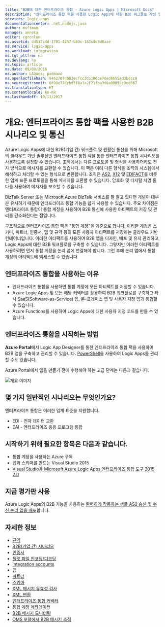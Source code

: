 ```yaml
---
title: "B2B에 대한 엔터프라이즈 통합 - Azure Logic Apps | Microsoft Docs"
description: "엔터프라이즈 통합 팩을 사용한 Logic Apps에 대한 B2B 워크플로 작성 및 엔터프라이즈 통합 시나리오 지원"
services: logic-apps
documentationcenter: .net,nodejs,java
author: msftman
manager: anneta
editor: cgronlun
ms.assetid: dd517c4d-1701-4247-b83c-183c4d8d8aae
ms.service: logic-apps
ms.workload: integration
ms.tgt_pltfrm: na
ms.devlang: na
ms.topic: article
ms.date: 09/08/2016
ms.author: LADocs; padmavc
ms.openlocfilehash: 9462707db03ecfcc3d5186ce7ded8655ad3bdcc9
ms.sourcegitcommit: 6699c77dcbd5f8a1a2f21fba3d0a0005ac9ed6b7
ms.translationtype: HT
ms.contentlocale: ko-KR
ms.lasthandoff: 10/11/2017
---
```

# <a name="overview-b2b-scenarios-and-communication-with-the-enterprise-integration-pack"></a>개요: 엔터프라이즈 통합 팩을 사용한 B2B 시나리오 및 통신

Azure Logic Apps에 대한 B2B(기업 간) 워크플로 및 원활한 통신을 위해 Microsoft의 클라우드 기반 솔루션인 엔터프라이즈 통합 팩을 통한 엔터프라이즈 통합 시나리오를 사용하도록 설정할 수 있습니다. 조직에서는 다른 프로토콜 및 형식을 사용하더라도 전자 방식으로 메시지를 교환할 수 있습니다. 이 팩은 여려 다른 형식을 조직의 시스템에서 해석하고 처리할 수 있는 형식으로 변환합니다. 조직은 [AS2](../logic-apps/logic-apps-enterprise-integration-as2.md), [X12](logic-apps-enterprise-integration-x12.md) 및 [EDIFACT](../logic-apps/logic-apps-enterprise-integration-edifact.md)를 비롯한 업계 표준 프로토콜을 통해 메시지를 교환할 수 있습니다. 암호화 및 디지털 서명 둘 다를 사용하여 메시지를 보호할 수 있습니다.

BizTalk Server 또는 Microsoft Azure BizTalk 서비스를 잘 알고 있다면 개념이 대부분 유사하기 때문에 엔터프라이즈 통합 기능을 쉽게 사용할 수 있습니다. 주요 차이점은 엔터프라이즈 통합이 통합 계정을 사용하여 B2B 통신에 사용한 아티팩트의 저장 및 관리를 간소화한다는 점입니다. 

구조적으로 엔터프라이즈 통합 팩은 "통합 계정"을 기준으로 합니다. 이러한 계정은 스키마, 파트너, 인증서, 맵 및 규약 등의 모든 사용자 아티팩트를 저장하는 클라우드 기반 컨테이너입니다. 이러한 아티팩트를 사용하여 B2B 앱을 디자인, 배포 및 유지 관리하고, Logic Apps에 대한 B2B 워크플로를 구축할 수 있습니다. 그렇지만 이러한 아티팩트를 사용하려면 먼저 통합 계정을 논리 앱에 연결해야 합니다. 그런 후에 논리 앱에서 통합 계정의 아티팩트에 액세스할 수 있습니다.

## <a name="why-should-you-use-enterprise-integration"></a>엔터프라이즈 통합을 사용하는 이유

* 엔터프라이즈 통합을 사용하면 통합 계정에 모든 아티팩트를 저장할 수 있습니다.
* Azure Logic Apps 및 모든 해당 커넥터를 활용하여 B2B 워크플로를 구축하고 타사 SaaS(Software-as-Service) 앱, 온-프레미스 앱 및 사용자 지정 앱과 통합할 수 있습니다.
* Azure Functions를 사용하여 Logic Apps에 대한 사용자 지정 코드를 만들 수 있습니다.

## <a name="how-to-get-started-with-enterprise-integration"></a>엔터프라이즈 통합을 시작하는 방법

**Azure Portal**에서 Logic App Designer를 통한 엔터프라이즈 통합 팩을 사용하여 B2B 앱을 구축하고 관리할 수 있습니다. [PowerShell](https://msdn.microsoft.com/library/azure/mt652195.aspx "Logic Apps PowerShell 항목")을 사용하여 Logic Apps를 관리할 수도 있습니다.

Azure Portal에서 앱을 만들기 전에 수행해야 하는 고급 단계는 다음과 같습니다.

![개요 이미지](media/logic-apps-enterprise-integration-overview/overview-0.png)  

## <a name="what-are-some-common-scenarios"></a>몇 가지 일반적인 시나리오는 무엇인가요?

엔터프라이즈 통합은 이러한 업계 표준을 지원합니다.

* EDI - 전자 데이터 교환
* EAI - 엔터프라이즈 응용 프로그램 통합

## <a name="heres-what-you-need-to-get-started"></a>시작하기 위해 필요한 항목은 다음과 같습니다.

* 통합 계정을 사용하는 Azure 구독
* 맵과 스키마를 만드는 Visual Studio 2015
* [Visual Studio용 Microsoft Azure Logic Apps 엔터프라이즈 통합 도구 2015 2.0](https://aka.ms/vsmapsandschemas)  

## <a name="try-it-now"></a>지금 평가판 사용

Azure Logic Apps의 B2B 기능을 사용하는 [완벽하게 작동하는 샘플 AS2 송신 및 수신 논리 앱을 배포](https://github.com/Azure/azure-quickstart-templates/tree/master/201-logic-app-as2-send-receive)합니다.

## <a name="learn-more"></a>자세한 정보
* [규약](../logic-apps/logic-apps-enterprise-integration-agreements.md "엔터프라이즈 통합 규약에 대해 알아보기")
* [B2B(기업 간) 시나리오](../logic-apps/logic-apps-enterprise-integration-b2b.md "B2B 기능으로 논리 앱을 만드는 방법 알아보기")  
* [인증서](logic-apps-enterprise-integration-certificates.md "엔터프라이즈 통합 인증서에 대해 알아보기")
* [플랫 파일 인코딩/디코딩](logic-apps-enterprise-integration-flatfile.md "플랫 파일 내용을 인코딩 및 디코딩하는 방법 알아보기")  
* [Integration accounts](../logic-apps/logic-apps-enterprise-integration-accounts.md "Learn about 통합 계정")
* [맵](../logic-apps/logic-apps-enterprise-integration-maps.md "엔터프라이즈 통합 맵에 대해 알아보기")
* [파트너](logic-apps-enterprise-integration-partners.md "엔터프라이즈 통합 파트너에 대해 알아보기")
* [스키마](logic-apps-enterprise-integration-schemas.md "엔터프라이즈 통합 스키마에 대해 알아보기")
* [XML 메시지 유효성 검사](logic-apps-enterprise-integration-xml.md "논리 앱을 사용하여 XML 메시지의 유효성을 검사하는 방법 알아보기")
* [XML 변환](logic-apps-enterprise-integration-transform.md "엔터프라이즈 통합 맵에 대해 알아보기")
* [엔터프라이즈 통합 커넥터](../connectors/apis-list.md "엔터프라이즈 통합 팩 커넥터에 대해 알아보기")
* [통합 계정 메타데이터](../logic-apps/logic-apps-enterprise-integration-metadata.md "통합 계정 메타데이터에 대해 알아보기")
* [B2B 메시지 모니터링](logic-apps-monitor-b2b-message.md "B2B 메시지를 모니터링하는 방법에 대해 알아보기")
* [OMS 포털에서 B2B 메시지 추적](logic-apps-track-b2b-messages-omsportal.md "OMS 포털에서 B2B 메시지를 추적하는 방법에 대해 알아보기")

